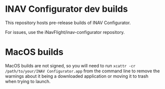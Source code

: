 # INAV Configurator dev builds

This repository hosts pre-release builds of INAV Configurator.

For issues, use the iNavFlight/inav-configurator repository.

# MacOS builds

MacOS builds are not signed, so you will need to run ```xcattr -cr /path/to/your/INAV Configurator.app``` from the command line to remove the warnings about it being a downloaded application or moving it to trash when trying to launch.
